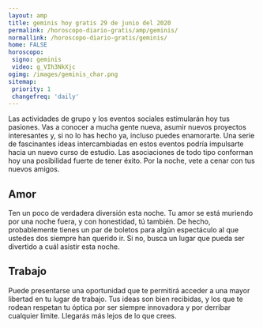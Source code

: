 ```yaml
---
layout: amp
title: geminis hoy gratis 29 de junio del 2020 
permalink: /horoscopo-diario-gratis/amp/geminis/
normallink: /horoscopo-diario-gratis/geminis/
home: FALSE
horoscopo:
 signo: geminis
 video: g_VIh3NkXjc
ogimg: /images/geminis_char.png
sitemap:
 priority: 1
 changefreq: 'daily'
---
```



Las actividades de grupo y los eventos sociales estimularán hoy tus pasiones. Vas a conocer a mucha gente nueva, asumir nuevos proyectos interesantes y, si no lo has hecho ya, incluso puedes enamorarte. Una serie de fascinantes ideas intercambiadas en estos eventos podría impulsarte hacia un nuevo curso de estudio. Las asociaciones de todo tipo conforman hoy una posibilidad fuerte de tener éxito. Por la noche, vete a cenar con tus nuevos amigos.

## Amor

Ten un poco de verdadera diversión esta noche. Tu amor se está muriendo por una noche fuera, y con honestidad, tú también. De hecho, probablemente tienes un par de boletos para algún espectáculo al que ustedes dos siempre han querido ir. Si no, busca un lugar que pueda ser divertido a cuál asistir esta noche.

## Trabajo

Puede presentarse una oportunidad que te permitirá acceder a una mayor libertad en tu lugar de trabajo. Tus ideas son bien recibidas, y los que te rodean respetan tu óptica por ser siempre innovadora y por derribar cualquier límite. Llegarás más lejos de lo que crees.